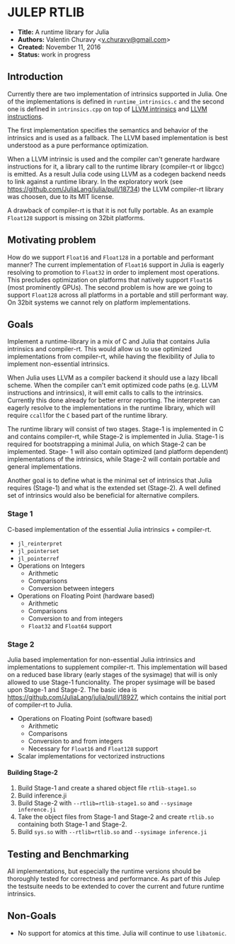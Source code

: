 # JULEP RTLIB

- **Title:** A runtime library for Julia
- **Authors:** Valentin Churavy <<v.churavy@gmail.com>>
- **Created:** November 11, 2016
- **Status:** work in progress

## Introduction

Currently there are two implementation of intrinsics supported in Julia. One of the
implementations is defined in `runtime_intrinsics.c` and the second one is defined in
`intrinsics.cpp` on top of [LLVM intrinsics](http://llvm.org/docs/LangRef.html#id1190)
and [LLVM instructions](http://llvm.org/docs/LangRef.html#instruction-reference).

The first implementation specifies the semantics and behavior of the intrinsics and is
used as a fallback. The LLVM based implementation is best understood as a pure performance
optimization.

When a LLVM intrinsic is used and the compiler can't generate hardware instructions
for it, a library call to the runtime library (compiler-rt or libgcc) is emitted.
As a result Julia code using LLVM as a codegen backend needs to link against a
runtime library. In the exploratory work (see https://github.com/JuliaLang/julia/pull/18734)
the LLVM compiler-rt library was choosen, due to its MIT license.

A drawback of compiler-rt is that it is not fully portable. As an example
`Float128` support is missing on 32bit platforms.

## Motivating problem

How do we support `Float16` and `Float128` in a portable and performant manner?
The current implementation of `Float16` support in Julia is eagerly resolving to
promotion to `Float32` in order to implement most operations. This precludes optimization
on platforms that natively support `Float16` (most prominently GPUs). The second
problem is how are we going to support `Float128` across all platforms in a portable
and still performant way. On 32bit systems we cannot rely on platform implementations.

## Goals

Implement a runtime-library in a mix of C and Julia that contains Julia intrinsics
and compiler-rt. This would allow us to use optimized implementations from compiler-rt,
while having the flexibility of Julia to implement non-essential intrinsics.

When Julia uses LLVM as a compiler backend it should use a lazy libcall scheme.
When the compiler can't emit optimized code paths (e.g. LLVM instructions and intrinsics),
it will emit calls to calls to the intrinsics. Currently this done already for
better error reporting. The interpreter can eagerly resolve to the implementations
in the runtime library, which will require `ccall`for the `C` based part of the
runtime library.

The runtime library will consist of two stages. Stage-1 is implemented in C and
contains compiler-rt, while Stage-2 is implemented in Julia. Stage-1 is required
for bootstrapping a minimal Julia, on which Stage-2 can be implemented.
Stage- 1 will also contain optimized (and platform dependent) implementations of
the intrinsics, while Stage-2 will contain portable and general implementations.

Another goal is to define what is the minimal set of intrinsics that Julia
requires (Stage-1) and what is the extended set (Stage-2). A well defined set of
intrinsics would also be beneficial for alternative compilers.

### Stage 1

C-based implementation of the essential Julia intrinsics + compiler-rt.
- `jl_reinterpret`
- `jl_pointerset`
- `jl_pointerref`
- Operations on Integers
  - Arithmetic
  - Comparisons
  - Conversion between integers
- Operations on Floating Point (hardware based)
  - Arithmetic
  - Comparisons
  - Conversion to and from integers
  - `Float32` and `Float64` support

### Stage 2

Julia based implementation for non-essential Julia intrinsics and implementations
to supplement compiler-rt. This implementation will based on a reduced base library
(early stages of the sysimage) that will is only allowed to use Stage-1 funcionality.
The proper sysimage will be based upon Stage-1 and Stage-2.
The basic idea is https://github.com/JuliaLang/julia/pull/18927,
which contains the initial port of compiler-rt to Julia.
- Operations on Floating Point (software based)
  - Arithmetic
  - Comparisons
  - Conversion to and from integers
  - Necessary for `Float16` and `Float128` support
- Scalar implementations for vectorized instructions

#### Building Stage-2
1. Build Stage-1 and create a shared object file `rtlib-stage1.so`
2. Build inference.ji
3. Build Stage-2 with `--rtlib=rtlib-stage1.so` and `--sysimage inference.ji`
4. Take the object files from Stage-1 and Stage-2 and create `rtlib.so` containing
   both Stage-1 and Stage-2.
5. Build `sys.so` with `--rtlib=rtlib.so` and `--sysimage inference.ji`

## Testing and Benchmarking

All implementations, but especially the runtime versions should be thoroughly
tested for correctness and performance. As part of this Julep the testsuite needs
to be extended to cover the current and future runtime intrinsics.

## Non-Goals

- No support for atomics at this time. Julia will continue to use `libatomic`.
